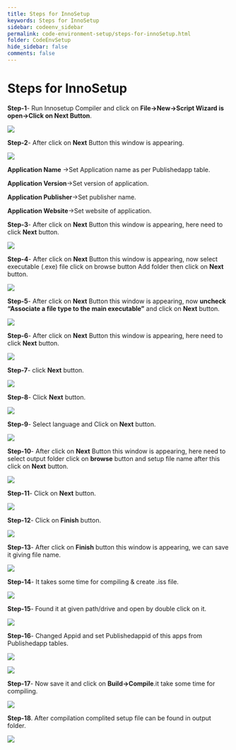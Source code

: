 ```yaml
---
title: Steps for InnoSetup
keywords: Steps for InnoSetup
sidebar: codeenv_sidebar
permalink: code-environment-setup/steps-for-innoSetup.html
folder: CodeEnvSetup
hide_sidebar: false
comments: false
---
```


# Steps for InnoSetup


**Step-1**- Run Innosetup Compiler and click on **File->New->Script Wizard is open->Click on Next Button**.

![](/images/inno-setup-wizard.png)


**Step-2**- After click on **Next** Button this window is appearing.

![](/images/inno-setup-wizard-app.png)

**Application Name** ->Set Application name as per Publishedapp table.

**Application Version**->Set version of application.

**Application Publisher**->Set publisher name.

**Application Website**->Set website of application.

**Step-3**- After click on **Next** Button this window is appearing, here need to click **Next** button.

![](/images/inno-setup-wizard-folder.png)

**Step-4**- After click on **Next** Button this window is appearing, now select executable (.exe) file click on browse button Add folder then click on **Next** button.

![](/images/inno-setup-wizard-files.png)

**Step-5**- After click on **Next** Button this window is appearing, now **uncheck “Associate a file type to the main executable”** and click on **Next** button.

![](/images/inno-setup-wizard-asso.png)

**Step-6**- After click on **Next** Button this window is appearing, here need to click **Next** button.

![](/images/inno-setup-wizard-shortcut.png)

**Step-7**- click **Next** button.

![](/images/inno-setup-wizard-doc.png)

**Step-8**- Click **Next** button.

![](/images/inno-setup-wizard-mode.png)

**Step-9**- Select language and Click on **Next** button.

![](/images/inno-setup-wizard-lang.png)

**Step-10**- After click on **Next** Button this window is appearing, here need to select output folder click on **browse** button and setup file name after this click on **Next** button.

![](/images/inno-setup-wizard-settings.png)

**Step-11**- Click on **Next** button.

![](/images/inno-setup-wizard-prepross.png)

**Step-12**- Click on **Finish** button.

![](/images/inno-setup-wizard-finish.png)

**Step-13**- After click on **Finish** button this window is appearing, we can save it giving file name.

![](/images/save-setup.png)

**Step-14**- It takes some time for compiling & create .iss file.

![](/images/compiling.png)

**Step-15**- Found it at given path/drive and open by double click on it.

![](/images/found-path.png)

**Step-16**- Changed Appid and set Publishedappid of this apps from Publishedapp tables.

![](/images/publishedappid.png)

![](/images/appid.png)

**Step-17**- Now save it and click on **Build->Compile**.it take some time for compiling.

![](/images/build-complete.png)

**Step-18**. After compilation complited setup file can be found in output folder.

![](/images/output.png)

